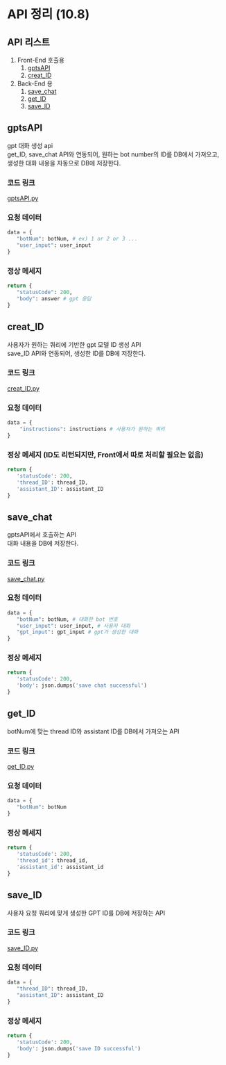 # API 정리 (10.8)
## API 리스트
1. Front-End 호출용
   1. [gptsAPI](#gptsAPI)
   2. [creat_ID](#creat_ID)
2. Back-End 용
   1. [save_chat](save_chat)
   2. [get_ID](get_ID)
   3. [save_ID](save_ID)

## gptsAPI
gpt 대화 생성 api <br>
get_ID, save_chat API와 연동되어, 원하는 bot number의 ID를 DB에서 가져오고, 생성한 대화 내용을 자동으로 DB에 저장한다.
### 코드 링크
[gptsAPI.py](../aws/gptsAPI.py)
### 요청 데이터
```python
data = {
   "botNum": botNum, # ex) 1 or 2 or 3 ...
   "user_input": user_input
}
```
### 정상 메세지
```python
return {
   "statusCode": 200,
   "body": answer # gpt 응답
}
```

## creat_ID
사용자가 원하는 쿼리에 기반한 gpt 모델 ID 생성 API<br>
save_ID API와 연동되어, 생성한 ID를 DB에 저장한다.
### 코드 링크
[creat_ID.py](../aws/creat_ID.py)
### 요청 데이터
```python
data = {
    "instructions": instructions # 사용자가 원하는 쿼리
}
```
### 정상 메세지 (ID도 리턴되지만, Front에서 따로 처리할 필요는 없음)
```python
return {
   'statusCode': 200,
   'thread_ID': thread_ID,
   'assistant_ID': assistant_ID
}
```

## save_chat
gptsAPI에서 호출하는 API <br>
대화 내용을 DB에 저장한다.
### 코드 링크
[save_chat.py](../aws/save_chat.py)
### 요청 데이터
```python
data = {
   "botNum": botNum, # 대화한 bot 번호
   "user_input": user_input, # 사용자 대화
   "gpt_input": gpt_input # gpt가 생성한 대화
}
```
### 정상 메세지
```python
return {
   'statusCode': 200,
   'body': json.dumps('save chat successful')
}
```

## get_ID
botNum에 맞는 thread ID와 assistant ID를 DB에서 가져오는 API
### 코드 링크
[get_ID.py](../aws/get_ID.py)
### 요청 데이터
```python
data = {
   "botNum": botNum
}
```
### 정상 메세지
```python
return {
   'statusCode': 200,
   'thread_id': thread_id,
   'assistant_id': assistant_id
}
```

## save_ID
사용자 요청 쿼리에 맞게 생성한 GPT ID를 DB에 저장하는 API
### 코드 링크
[save_ID.py](../aws/save_ID.py)
### 요청 데이터
```python
data = {
   "thread_ID": thread_ID,
   "assistant_ID": assistant_ID
}
```
### 정상 메세지
```python
return {
   'statusCode': 200,
   'body': json.dumps('save ID successful')
}
```
